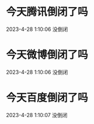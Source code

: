 # 今天腾讯倒闭了吗

2023-4-28 1:10:06 没倒闭

# 今天微博倒闭了吗

2023-4-28 1:10:06 没倒闭

# 今天百度倒闭了吗

2023-4-28 1:10:07 没倒闭

